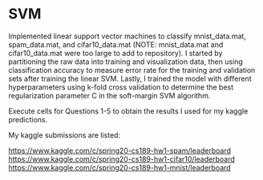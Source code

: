 # SVM

Implemented linear support vector machines to classify mnist_data.mat, spam_data.mat, and cifar10_data.mat (NOTE: mnist_data.mat and cifar10_data.mat were too large to add to repository). I started by partitioning the raw data into training and visualization data, then using classification accuracy to measure error rate for the training and validation sets after training the linear SVM. Lastly, I trained the model with different hyperparameters using k-fold cross validation to determine the best regularization parameter C in the soft-margin SVM algorithm.

Execute cells for Questions 1-5 to obtain the results I used for my kaggle predictions. 

My kaggle submissions are listed:

https://www.kaggle.com/c/spring20-cs189-hw1-spam/leaderboard
https://www.kaggle.com/c/spring20-cs189-hw1-cifar10/leaderboard
https://www.kaggle.com/c/spring20-cs189-hw1-mnist/leaderboard
